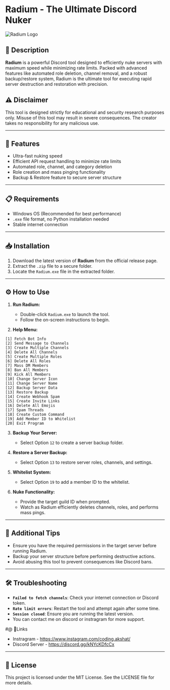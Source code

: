 # Radium - The Ultimate Discord Nuker

![Radium Logo](https://github.com/user-attachments/assets/056f66b9-9a6c-4ac1-81c1-cb1adce6b86b)

## 🧨 Description
**Radium** is a powerful Discord tool designed to efficiently nuke servers with maximum speed while minimizing rate limits. Packed with advanced features like automated role deletion, channel removal, and a robust backup/restore system, Radium is the ultimate tool for executing rapid server destruction and restoration with precision.


## ⚠️ Disclaimer
This tool is designed strictly for educational and security research purposes only. Misuse of this tool may result in severe consequences. The creator takes no responsibility for any malicious use.

---

## 🚀 Features
- Ultra-fast nuking speed
- Efficient API request handling to minimize rate limits
- Automated role, channel, and category deletion
- Role creation and mass pinging functionality
- Backup & Restore feature to secure server structure

---

## 📋 Requirements
- Windows OS (Recommended for best performance)
- `.exe` file format, no Python installation needed
- Stable internet connection

---

## 📥 Installation
1. Download the latest version of **Radium** from the official release page.
2. Extract the `.zip` file to a secure folder.
3. Locate the `Radium.exe` file in the extracted folder.

---

## ⚙️ How to Use
1. **Run Radium:**
   - Double-click `Radium.exe` to launch the tool.
   - Follow the on-screen instructions to begin.

2. **Help Menu:**
```
[1] Fetch Bot Info
[2] Send Message to Channels
[3] Create Multiple Channels
[4] Delete All Channels
[5] Create Multiple Roles
[6] Delete All Roles
[7] Mass DM Members
[8] Ban All Members
[9] Kick All Members
[10] Change Server Icon
[11] Change Server Name
[12] Backup Server Data
[13] Restore Backup
[14] Create Webhook Spam
[15] Create Invite Links
[16] Delete All Emojis
[17] Spam Threads
[18] Create Custom Command
[19] Add Member ID to Whitelist
[20] Exit Program
```

3. **Backup Your Server:**
   - Select Option `12` to create a server backup folder.

4. **Restore a Server Backup:**
   - Select Option `13` to restore server roles, channels, and settings.

5. **Whitelist System:**
   - Select Option `19` to add a member ID to the whitelist.

6. **Nuke Functionality:**
   - Provide the target guild ID when prompted.
   - Watch as Radium efficiently deletes channels, roles, and performs mass pings.

---

## 🧩 Additional Tips
- Ensure you have the required permissions in the target server before running Radium.
- Backup your server structure before performing destructive actions.
- Avoid abusing this tool to prevent consequences like Discord bans.

---

## 🛠 Troubleshooting
- **`Failed to fetch channels`**: Check your internet connection or Discord token.
- **`Rate limit errors`**: Restart the tool and attempt again after some time.
- **`Session closed`**: Ensure you are running the latest version.
- You can contact me on discord or instragram for more support.

#@ 🔗Links
- Instragram - https://www.instagram.com/coding.akshat/
- Discord Server - https://discord.gg/kNYcKDfcCx

---

## 📜 License
This project is licensed under the MIT License. See the LICENSE file for more details.

